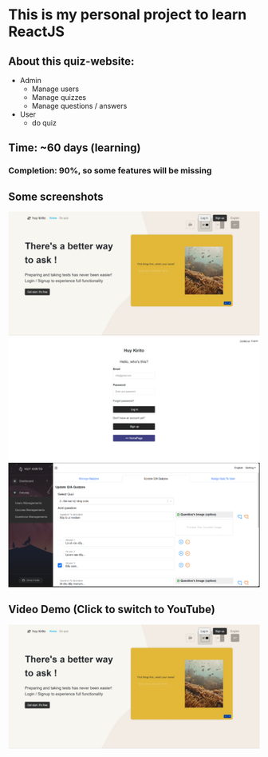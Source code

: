 # This is my personal project to learn ReactJS
## About this quiz-website:
- Admin
  - Manage users
  - Manage quizzes
  - Manage questions / answers
- User
  -  do quiz

## Time: ~60 days (learning)
### Completion: 90%, so some features will be missing

## Some screenshots
![test](/demo/homePage.jpeg)
![test](/demo/login.jpeg)
![test](/demo/mngQuizzes.png)

## Video Demo (Click to switch to YouTube)
[![alt text](/demo/homePage.jpeg)](https://www.youtube.com/watch?v=aKwiLUccFC8)



